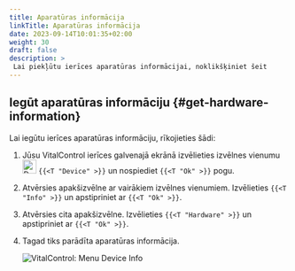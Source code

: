 ```yaml
---
title: Aparatūras informācija
linkTitle: Aparatūras informācija
date: 2023-09-14T10:01:35+02:00
weight: 30
draft: false
description: >
 Lai piekļūtu ierīces aparatūras informācijai, noklikšķiniet šeit
---
```

## Iegūt aparatūras informāciju {#get-hardware-information}

Lai iegūtu ierīces aparatūras informāciju, rīkojieties šādi:

1. Jūsu VitalControl ierīces galvenajā ekrānā izvēlieties izvēlnes vienumu <img src="/icons/device.svg" width="25" align="bottom" alt="Device" />  `{{<T "Device" >}}` un nospiediet `{{<T "Ok" >}}` pogu.

2. Atvērsies apakšizvēlne ar vairākiem izvēlnes vienumiem. Izvēlieties `{{<T "Info" >}}` un apstipriniet ar `{{<T "Ok" >}}`.

3. Atvērsies cita apakšizvēlne. Izvēlieties `{{<T "Hardware" >}}` un apstipriniet ar `{{<T "Ok" >}}`.

4. Tagad tiks parādīta aparatūras informācija.

   ![VitalControl: Menu Device Info](../images/hardware.png "Iegūt aparatūras informāciju")
